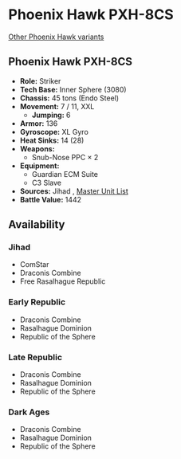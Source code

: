 # Phoenix Hawk PXH-8CS 

[Other Phoenix Hawk variants](../phoenix_hawk.md) 

## Phoenix Hawk PXH-8CS 

- **Role:** Striker 
- **Tech Base:** Inner Sphere (3080) 
- **Chassis:** 45 tons (Endo Steel) 
- **Movement:** 7 / 11, XXL 
  - **Jumping:** 6 
- **Armor:** 136 
- **Gyroscope:** XL Gyro 
- **Heat Sinks:** 14 (28) 
- **Weapons:** 
  - Snub-Nose PPC × 2 
- **Equipment:** 
  - Guardian ECM Suite 
  - C3 Slave 
- **Sources:** Jihad , [Master Unit List](http://masterunitlist.info/Unit/Details/2510/phoenix-hawk-pxh-8cs) 
- **Battle Value:** 1442 

## Availability 

### Jihad 

- ComStar 
- Draconis Combine 
- Free Rasalhague Republic 

### Early Republic 

- Draconis Combine 
- Rasalhague Dominion 
- Republic of the Sphere 

### Late Republic 

- Draconis Combine 
- Rasalhague Dominion 
- Republic of the Sphere 

### Dark Ages 

- Draconis Combine 
- Rasalhague Dominion 
- Republic of the Sphere 

